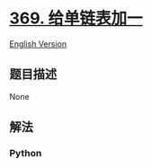 # [369. 给单链表加一](https://leetcode-cn.com/problems/plus-one-linked-list)

[English Version](/leetcode/0300-0399/0369.Plus%20One%20Linked%20List/README_EN.md)

## 题目描述

<!-- 这里写题目描述 -->

None

## 解法

<!-- 这里可写通用的实现逻辑 -->

<!-- tabs:start -->

### **Python**

<!-- 这里可写当前语言的特殊实现逻辑 -->

```python

```

<!-- tabs:end -->
